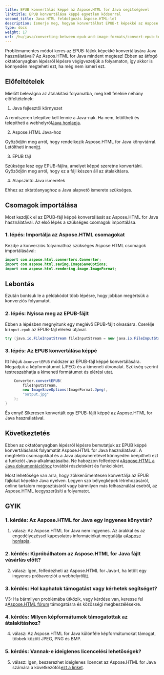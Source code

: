 ```yaml
---
title: EPUB konvertálás képpé az Aspose.HTML for Java segítségével
linktitle: EPUB konvertálása képpé egyetlen kódsorral
second_title: Java HTML feldolgozás Aspose.HTML-lel
description: Ismerje meg, hogyan konvertálhat EPUB-t képekké az Aspose.HTML for Java segítségével. Lépésről lépésre útmutató a könnyű konverziókhoz.
type: docs
weight: 17
url: /hu/java/converting-between-epub-and-image-formats/convert-epub-to-image-single-line/
---
```

Problémamentes módot keres az EPUB-fájlok képekké konvertálására Java használatával? Az Aspos.HTML for Java mindent megtesz! Ebben az átfogó oktatóanyagban lépésről lépésre végigvezetjük a folyamaton, így akkor is könnyedén megteheti ezt, ha még nem ismeri ezt. 

## Előfeltételek

Mielőtt belevágna az átalakítási folyamatba, meg kell felelnie néhány előfeltételnek:

1. Java fejlesztői környezet

 A rendszeren telepítve kell lennie a Java-nak. Ha nem, letöltheti és telepítheti a webhelyről[Java honlapja](https://www.java.com/en/download/).

2. Aspose.HTML Java-hoz

 Győződjön meg arról, hogy rendelkezik Aspose.HTML for Java könyvtárral. Letöltheti innen[itt](https://releases.aspose.com/html/java/).

3. EPUB fájl

Szüksége lesz egy EPUB-fájlra, amelyet képpé szeretne konvertálni. Győződjön meg arról, hogy ez a fájl készen áll az átalakításra.

4. Alapszintű Java ismeretek

Ehhez az oktatóanyaghoz a Java alapvető ismerete szükséges.

## Csomagok importálása

Most kezdjük el az EPUB-fájl képpé konvertálását az Aspose.HTML for Java használatával. Az első lépés a szükséges csomagok importálása.

### 1. lépés: Importálja az Aspose.HTML csomagokat

Kezdje a konverziós folyamathoz szükséges Aspose.HTML csomagok importálásával:

```java
import com.aspose.html.converters.Converter;
import com.aspose.html.saving.ImageSaveOptions;
import com.aspose.html.rendering.image.ImageFormat;
```

## Lebontás

Ezután bontsuk le a példakódot több lépésre, hogy jobban megértsük a konverziós folyamatot.

### 2. lépés: Nyissa meg az EPUB-fájlt

 Ebben a lépésben megnyitunk egy meglévő EPUB-fájlt olvasásra. Cserélje ki`input.epub` az EPUB-fájl elérési útjával.

```java
try (java.io.FileInputStream fileInputStream = new java.io.FileInputStream("input.epub")) {
```

### 3. lépés: Az EPUB konvertálása képpé

 Itt hívjuk a`convertEPUB` módszer az EPUB-fájl képpé konvertálására. Megadjuk a képformátumot (JPEG) és a kimeneti útvonalat. Szükség szerint testreszabhatja a kimeneti formátumot és elérési utat.

```java
    Converter.convertEPUB(
        fileInputStream,
        new ImageSaveOptions(ImageFormat.Jpeg),
        "output.jpg"
    );
}
```

És ennyi! Sikeresen konvertált egy EPUB-fájlt képpé az Aspose.HTML for Java használatával.

## Következtetés

Ebben az oktatóanyagban lépésről lépésre bemutatjuk az EPUB képpé konvertálásának folyamatát Aspose.HTML for Java használatával. A megfelelő csomagokkal és a Java alapismeretével könnyedén beépítheti ezt a funkciót Java-alkalmazásaiba. Ne habozzon felfedezni a[Aspose.HTML a Java dokumentációhoz](https://reference.aspose.com/html/java/) további részletekért és funkciókért.

Most lehetősége van arra, hogy zökkenőmentesen konvertálja az EPUB fájlokat képekké Java nyelven. Legyen szó bélyegképek létrehozásáról, online tartalom megosztásáról vagy bármilyen más felhasználási esetről, az Aspose.HTML leegyszerűsíti a folyamatot.

## GYIK

### 1. kérdés: Az Aspose.HTML for Java egy ingyenes könyvtár?

 1. válasz: Az Aspose.HTML for Java nem ingyenes. Az árakkal és az engedélyezéssel kapcsolatos információkat megtalálja a[Aspose honlapja](https://purchase.aspose.com/buy).

### 2. kérdés: Kipróbálhatom az Aspose.HTML for Java fájlt vásárlás előtt?

 2. válasz: Igen, felfedezheti az Aspose.HTML for Java-t, ha letölt egy ingyenes próbaverziót a webhelyről[itt](https://releases.aspose.com/html/java).

### 3. kérdés: Hol kaphatok támogatást vagy kérhetek segítséget?

 V3: Ha bármilyen problémába ütközik, vagy kérdése van, keresse fel a[Aspose.HTML fórum](https://forum.aspose.com/) támogatásra és közösségi megbeszélésekre.

### 4. kérdés: Milyen képformátumok támogatottak az átalakításhoz?

4. válasz: Az Aspose.HTML for Java különféle képformátumokat támogat, többek között JPEG, PNG és BMP.

### 5. kérdés: Vannak-e ideiglenes licencelési lehetőségek?

 5. válasz: Igen, beszerezhet ideiglenes licencet az Aspose.HTML for Java számára a következőtől:[ezt a linket](https://purchase.aspose.com/temporary-license/).
